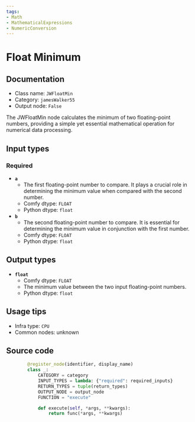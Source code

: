 ```yaml
---
tags:
- Math
- MathematicalExpressions
- NumericConversion
---
```


# Float Minimum
## Documentation
- Class name: `JWFloatMin`
- Category: `jamesWalker55`
- Output node: `False`

The JWFloatMin node calculates the minimum of two floating-point numbers, providing a simple yet essential mathematical operation for numerical data processing.
## Input types
### Required
- **`a`**
    - The first floating-point number to compare. It plays a crucial role in determining the minimum value when compared with the second number.
    - Comfy dtype: `FLOAT`
    - Python dtype: `float`
- **`b`**
    - The second floating-point number to compare. It is essential for determining the minimum value in conjunction with the first number.
    - Comfy dtype: `FLOAT`
    - Python dtype: `float`
## Output types
- **`float`**
    - Comfy dtype: `FLOAT`
    - The minimum value between the two input floating-point numbers.
    - Python dtype: `float`
## Usage tips
- Infra type: `CPU`
- Common nodes: unknown


## Source code
```python
        @register_node(identifier, display_name)
        class _:
            CATEGORY = category
            INPUT_TYPES = lambda: {"required": required_inputs}
            RETURN_TYPES = tuple(return_types)
            OUTPUT_NODE = output_node
            FUNCTION = "execute"

            def execute(self, *args, **kwargs):
                return func(*args, **kwargs)

```
